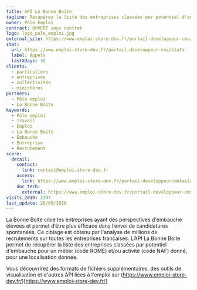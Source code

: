 ```yaml
---
title: API La Bonne Boite
tagline: Récupérez la liste des entreprises classées par potentiel d'embauche
owner: Pôle Emploi
contract: OUVERT sous contrat
logo: logo_pole_emploi.jpg
external_site: https://www.emploi-store-dev.fr/portail-developpeur-cms/home/catalogue-des-api/documentation-des-api/api/api-la-bonne-boite-v1.html
stat:
  url: https://www.emploi-store-dev.fr/portail-developpeur-cms/stats
  label: Appels
  lastXdays: 30
clients:
  - particuliers
  - entreprises
  - collectivités
  - ministères
partners:
  - Pôle emploi
  - La Bonne Boite
keywords:
  - Pôle emploi
  - Travail
  - Emploi
  - La Bonne Boite
  - Embauche
  - Entreprise
  - Recrutement
score:
  detail:
    contact:
      link: contact@emploi-store-dev.fr
    access:
      link: https://www.emploi-store-dev.fr/portail-developpeur/detailapicatalogue/57909ba23b2b8d019ee6cc5f
    doc_tech:
      external: https://www.emploi-store-dev.fr/portail-developpeur-cms/home/catalogue-des-api/documentation-des-api/api/api-la-bonne-boite-v1.html
visits_2019: 2397
last_update: 26/09/2018
---
```


La Bonne Boite cible les entreprises ayant des perspectives d'embauche élevées et permet d’être plus efficace dans l’envoi de candidatures spontanées. Ce ciblage est obtenu par l'analyse de millions de recrutements sur toutes les entreprises françaises. L’API La Bonne Boite permet de récupérer la liste des entreprises classées par potentiel d'embauche pour un métier (code ROME) et/ou activité (code NAF) donné, pour une localisation donnée.

Vous découvrirez des formats de fichiers supplémentaires, des outils de visualisation et d'autres API liées à l'emploi sur (https://www.emploi-store-dev.fr/)[https://www.emploi-store-dev.fr/]
